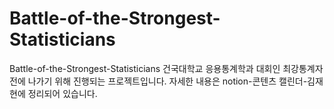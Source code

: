 # Battle-of-the-Strongest-Statisticians
Battle-of-the-Strongest-Statisticians
건국대학교 응용통계학과 대회인 최강통계자전에 나가기 위해 진행되는 프로젝트입니다.
자세한 내용은 notion-콘텐츠 캘린더-김재현에 정리되어 있습니다.
